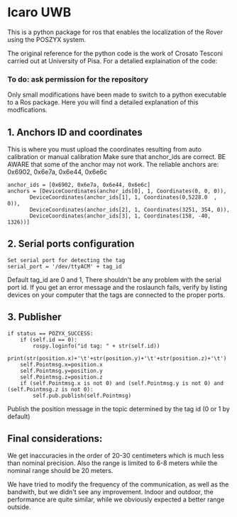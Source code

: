 # Icaro UWB

This is a python package for ros that enables the localization of the Rover using the POSZYX system.

The original reference for the python code is the work of Crosato Tesconi carried out at University of Pisa.
For a detalied explaination of the code: 

### To do: ask permission for the repository

Only small modifications have been made to switch to a python executable to a Ros package.
Here you will find a detailed explanation of this modfications.


## 1. Anchors ID and coordinates

This is where you must upload the coordinates resulting from auto calibration or manual calibration
Make sure that anchor_ids are correct. 
BE AWARE that some of the anchor may not work. The reliable anchors are: 0x6902, 0x6e7a, 0x6e44, 0x6e6c
```
anchor_ids = [0x6902, 0x6e7a, 0x6e44, 0x6e6c]
anchors = [DeviceCoordinates(anchor_ids[0], 1, Coordinates(0, 0, 0)),
       DeviceCoordinates(anchor_ids[1], 1, Coordinates(0,5228.0  , 0)),
       DeviceCoordinates(anchor_ids[2], 1, Coordinates(3251, 354, 0)),
       DeviceCoordinates(anchor_ids[3], 1, Coordinates(158, -40, 1326))]
```

## 2. Serial ports configuration

```
Set serial port for detecting the tag
serial_port = '/dev/ttyACM' + tag_id
```
Default tag_id are 0 and 1, There shouldn't be any problem with the serial port id. If you get an error message and the roslaunch fails, verify by listing devices on your computer that the tags are connected to the proper ports.

## 3. Publisher
```
if status == POZYX_SUCCESS:
    if (self.id == 0):
        rospy.loginfo("id tag: " + str(self.id))
        print(str(position.x)+'\t'+str(position.y)+'\t'+str(position.z)+'\t')
    self.Pointmsg.x=position.x
    self.Pointmsg.y=position.y
    self.Pointmsg.z=position.z
    if (self.Pointmsg.x is not 0) and (self.Pointmsg.y is not 0) and (self.Pointmsg.z is not 0):
        self.pub.publish(self.Pointmsg)
```

Publish the position message in the topic determined by the tag id (0 or 1 by default)

## Final considerations:

We get inaccuracies in the order of 20-30 centimeters which is much less than nominal precision.
Also the range is limited to 6-8 meters while the nominal range should be 20 meters.

We have tried to modify the frequency of the communication, as well as the bandwith, but we didn't see any improvement.
Indoor and outdoor, the performance are quite similar, while we obviously expected a better range outside.
